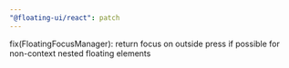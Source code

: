 ```yaml
---
"@floating-ui/react": patch
---
```


fix(FloatingFocusManager): return focus on outside press if possible for non-context nested floating elements
